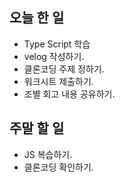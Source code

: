 ## 오늘 한 일
- Type Script 학습
- velog 작성하기.
- 클론코딩 주제 정하기.
- 워크시트 제출하기.
- 조별 회고 내용 공유하기.

## 주말 할 일
- JS 복습하기.
- 클론코딩 확인하기.
